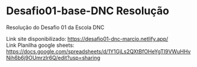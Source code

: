 # Desafio01-base-DNC Resolução
Resolução do Desafio 01 da Escola DNC

Link site disponibilizado: https://desafio01-dnc-marcio.netlify.app/ <br>
Link Planilha google sheets: https://docs.google.com/spreadsheets/d/1Y1GjLs2QXtBfOHeYgTI9VWuHHvNih6b6j9OUmrzIr6Q/edit?usp=sharing
